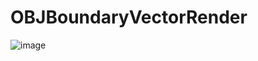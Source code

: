 # OBJBoundaryVectorRender

![image](https://github.com/DaFengXiong/OBJBoundaryVectorRender/example/240.png)

